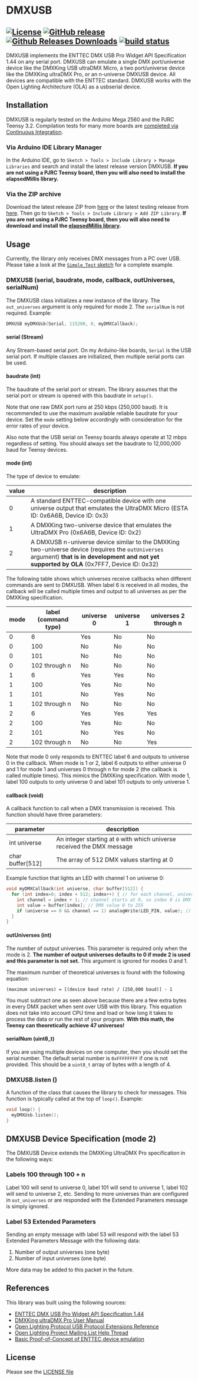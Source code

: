DMXUSB
========
[![License](https://img.shields.io/github/license/DaAwesomeP/dmxusb.svg?style=flat-square)](https://github.com/DaAwesomeP/dmxusb/blob/master/LICENSE) [![GitHub release](https://img.shields.io/github/release/DaAwesomeP/dmxusb.svg?style=flat-square)](https://github.com/DaAwesomeP/dmxusb/releases/latest) [![Github Releases Downloads](https://img.shields.io/github/downloads/DaAwesomeP/dmxusb/latest/total.svg?style=flat-square)](https://github.com/DaAwesomeP/dmxusb/releases/latest) [![build status](https://img.shields.io/travis/DaAwesomeP/dmxusb.svg?maxAge=2592000&style=flat-square)](https://travis-ci.org/DaAwesomeP/dmxusb)
---
DMXUSB implements the ENTTEC DMX USB Pro Widget API Specification 1.44 on any serial port. DMXUSB can emulate a single DMX port/universe device like the DMXKing USB ultraDMX Micro, a two port/universe device like the DMXKing ultraDMX Pro, or an n-universe DMXUSB device. All devices are compatible with the ENTTEC standard. DMXUSB works with the Open Lighting Architecture (OLA) as a usbserial device.

## Installation
DMXUSB is regularly tested on the Arduino Mega 2560 and the PJRC Teensy 3.2. Compilation tests for many more boards are [completed via Continuous Integration](https://travis-ci.org/DaAwesomeP/dmxusb).

### Via Arduino IDE Library Manager
In the Arduino IDE, go to `Sketch > Tools > Include Library > Manage Libraries` and search and install the latest release version DMXUSB. **If you are not using a PJRC Teensy board, then you will also need to install the elapsedMillis library.**

### Via the ZIP archive
Download the latest release ZIP from [here](https://github.com/DaAwesomeP/dmxusb/releases/latest) or the latest testing release from [here](https://github.com/DaAwesomeP/dmxusb/archive/master.zip). Then go to `Sketch > Tools > Include Library > Add ZIP Library`. **If you are not using a PJRC Teensy board, then you will also need to download and install the [elapsedMillis library](https://github.com/pfeerick/elapsedMillis/releases/latest).**

## Usage
Currently, the library only receives DMX messages from a PC over USB. Please take a look at the [`Simple_Test` sketch](examples/Simple_Test/Simple_Test.ino) for a complete example.

### DMXUSB (serial, baudrate, mode, callback, outUniverses, serialNum)
The DMXUSB class initializes a new instance of the library. The `out_universes` argument is only required for mode 2. The `serialNum` is not required. Example:
```cpp
DMXUSB myDMXUsb(Serial, 115200, 0, myDMXCallback);
```

#### serial (Stream)
Any Stream-based serial port. On my Arduino-like boards, `Serial` is the USB serial port. If multiple classes are initialized, then multiple serial ports can be used.

#### baudrate (int)
The baudrate of the serial port or stream. The library assumes that the serial port or stream is opened with this baudrate in `setup()`.

Note that one raw DMX port runs at 250 kbps (250,000 baud). It is recommended to use the maximum available reliable baudrate for your device. Set the `mode` setting below accordingly with consideration for the error rates of your device.

Also note that the USB serial on Teensy boards always operate at 12 mbps regardless of setting. You should always set the baudrate to 12,000,000 baud for Teensy devices.

#### mode (int)
The type of device to emulate:

| value | description                                                                                                                                                                                        |
|-------|----------------------------------------------------------------------------------------------------------------------------------------------------------------------------------------------------|
| 0     | A standard ENTTEC-compatible device with one universe output that emulates the UltraDMX Micro (ESTA ID: 0x6A6B, Device ID: 0x3)                                                                    |
| 1     | A DMXKing two-universe device that emulates the UltraDMX Pro (0x6A6B, Device ID: 0x2)                                                                                                              |
| 2     | A DMXUSB n-universe device similar to the DMXKing two-universe device (requires the `outUniverses` argument) **that is in development and not yet supported by OLA** (0x7FF7, Device ID: 0x32)    |

The following table shows which universes receive callbacks when different commands are sent to DMXUSB. When label 6 is received in all modes, the callback will be called multiple times and output to all universes as per the DMXKing specification.

| mode | label (command type) | universe 0  | universe 1 | universes 2 through n |
|------|----------------------|-------------|------------|-----------------------|
| 0    | 6                    | Yes         | No         | No                    |
| 0    | 100                  | No          | No         | No                    |
| 0    | 101                  | No          | No         | No                    |
| 0    | 102 through n        | No          | No         | No                    |
| 1    | 6                    | Yes         | Yes        | No                    |
| 1    | 100                  | Yes         | No         | No                    |
| 1    | 101                  | No          | Yes        | No                    |
| 1    | 102 through n        | No          | No         | No                    |
| 2    | 6                    | Yes         | Yes        | Yes                   |
| 2    | 100                  | Yes         | No         | No                    |
| 2    | 101                  | No          | Yes        | No                    |
| 2    | 102 through n        | No          | No         | Yes                   |

Note that mode 0 only responds to ENTTEC label 6 and outputs to universe 0 in the callback. When mode is 1 or 2, label 6 outputs to either universe 0 and 1 for mode 1 and universes 0 through n for mode 2 (the callback is called multiple times). This mimics the DMXKing specification. With mode 1, label 100 outputs to only universe 0 and label 101 outputs to only universe 1.

#### callback (void)
A callback function to call when a DMX transmission is received. This function should have three parameters:

| parameter          | description                                                             |
|--------------------|-------------------------------------------------------------------------|
| int universe       | An integer starting at `0` with which universe received the DMX message |
| char buffer[512]   | The array of 512 DMX values starting at 0                               |

Example function that lights an LED with channel 1 on universe 0:
```cpp
void myDMXCallback(int universe, char buffer[512]) {
  for (int index=0; index < 512; index++) { // for each channel, universe starts at 0
    int channel = index + 1; // channel starts at 0, so index 0 is DMX channel 1 and index 511 is DMX channel 512
    int value = buffer[index]; // DMX value 0 to 255
    if (universe == 0 && channel == 1) analogWrite(LED_PIN, value); // LED on channel 1 on universe 0
  }
}
```

#### outUniverses (int)
The number of output universes. This parameter is required only when the mode is 2. **The number of output universes defaults to 0 if mode 2 is used and this parameter is not set.** This argument is ignored for modes 0 and 1.

The maximum number of theoretical universes is found with the following equation:
```
(maximum universes) = [(device baud rate) / (250,000 baud)] - 1
```
You must subtract one as seen above because there are a few extra bytes in every DMX packet when sent over USB with this library. This equation does not take into account CPU time and load or how long it takes to process the data or run the rest of your program. **With this math, the Teensy can theoretically achieve 47 universes!**

#### serialNum (uint8_t)
If you are using multiple devices on one computer, then you should set the serial number. The default serial number is `0xFFFFFFFF` if one is not provided. This should be a `uint8_t` array of bytes with a length of 4.

### DMXUSB.listen ()
A function of the class that causes the library to check for messages. This function is typically called at the top of `loop()`. Example:
```cpp
void loop() {
  myDMXUsb.listen();
}
```

## DMXUSB Device Specification (mode 2)
The DMXUSB Device extends the DMXKing UltraDMX Pro specification in the following ways:

### Labels 100 through 100 + n
Label 100 will send to universe 0, label 101 will send to universe 1, label 102 will send to universe 2, etc. Sending to more universes than are configured in `out_universes` or are responded with the Extended Parameters message is simply ignored.

### Label 53 Extended Parameters
Sending an empty message with label 53 will respond with the label 53 Extended Parameters Message with the following data:

1. Number of output universes (one byte)
2. Number of input universes (one byte)

More data may be added to this packet in the future.

## References
This library was built using the following sources:

 - [ENTTEC DMX USB Pro Widget API Specification 1.44](https://dol2kh495zr52.cloudfront.net/pdf/misc/dmx_usb_pro_api_spec.pdf)
 - [DMXKing ultraDMX Pro User Manual](https://www.pjrc.com/teensy/td_uart.html)
 - [Open Lighting Protocol USB Protocol Extensions Reference](https://wiki.openlighting.org/index.php/USB_Protocol_Extensions#Device_Manufacturer.2C_Label_.3D_77.2C_no_data)
 - [Open Lighting Project Mailing List Help Thread](https://groups.google.com/forum/#!topic/open-lighting/SIMMzwRcxPY)
 - [Basic Proof-of-Concept of ENTTEC device emulation](https://github.com/PaulStoffregen/Lighting_Controller/blob/master/electronics/CorePlay/CorePlay.ino)

## License
Please see the [LICENSE file](LICENSE)

